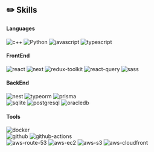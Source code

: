 ## ✏️ Skills

#### Languages

![c++](https://img.shields.io/badge/C++-202020?style=for-the-badge&logo=cplusplus&logoColor=00599C)
![Python](https://img.shields.io/badge/Python-202020?style=for-the-badge&logo=python&logoColor=3776AB)
![javascript](https://img.shields.io/badge/JavaScript-202020?style=for-the-badge&logo=JavaScript&logoColor=F7DF1E)
![typescript](https://img.shields.io/badge/TypeScript-202020?style=for-the-badge&logo=typescript&logoColor=3178C6)

#### FrontEnd

![react](https://img.shields.io/badge/React-202020?style=for-the-badge&logo=react&logoColor=61DAFB)
![next](https://img.shields.io/badge/Next-202020?style=for-the-badge&logo=nextdotjs&logoColor=fff)
![redux-toolkit](https://img.shields.io/badge/REDUX_TOOLKIT-202020?style=for-the-badge&logo=redux&logoColor=593D88)
![react-query](https://img.shields.io/badge/REACT_QUERY-202020?style=for-the-badge&logo=reactquery&logoColor=FF4154)
![sass](https://img.shields.io/badge/sass-202020?style=for-the-badge&logo=sass&logoColor=CC6699)

#### BackEnd

![nest](https://img.shields.io/badge/Nest_JS-202020?style=for-the-badge&logo=nestjs&logoColor=E0234E)
![typeorm](https://img.shields.io/badge/TypeORM-202020?style=for-the-badge&logo=nestjs&logoColor=E0234E)
![prisma](https://img.shields.io/badge/Prisma-202020?style=for-the-badge&logo=prisma&logoColor=EEEEEE)
<br/>
![sqlite](https://img.shields.io/badge/SQLite-202020?style=for-the-badge&logo=sqlite&logoColor=003B57)
![postgresql](https://img.shields.io/badge/PostgreSQL-202020?style=for-the-badge&logo=postgresql&logoColor=4169E1)
![oracledb](https://img.shields.io/badge/oracle-202020?style=for-the-badge&logo=oracle&logoColor=F80000)

#### Tools

![docker](https://img.shields.io/badge/DOCKER-202020?style=for-the-badge&logo=docker&logoColor=2496ED)
<br/>
![github](https://img.shields.io/badge/GITHUB-202020?style=for-the-badge&logo=github&logoColor=EEEEEE)
![github-actions](https://img.shields.io/badge/GITHUB_ACTIONS-202020?style=for-the-badge&logo=githubactions&logoColor=2088FF)
<br/>
![aws-route-53](https://img.shields.io/badge/AWS_ROUTE_53-202020?style=for-the-badge&logo=amazonroute53&logoColor=8C4FFF)
![aws-ec2](https://img.shields.io/badge/AWS_EC2-202020?style=for-the-badge&logo=amazonec2&logoColor=FF9900)
![aws-s3](https://img.shields.io/badge/AWS_S3-202020?style=for-the-badge&logo=amazons3&logoColor=569A31)
![aws-cloudfront](https://img.shields.io/badge/AWS_CLOUDFRONT-202020?style=for-the-badge&logo=amazonaws&logoColor=DD344C)
